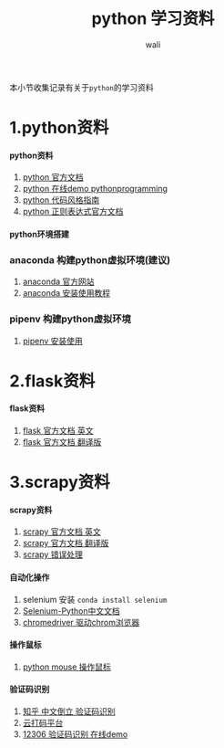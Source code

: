 ﻿---
layout: post
title: python 学习资料  #标题
tagline: python 学习资料
category: python      #分类
author: wali    #作者
tag: python     #标签
ghurl:        #github url
ghurl_zip:   #github zip下载
comments: true

post_nav: ["1.python资料","2.flask资料","3.scrapy资料"] 
group_tag: python 杂记 
---

本小节收集记录有关于`python`的学习资料

# 1.python资料

#### python资料

1. [python 官方文档  ](https://docs.python.org/zh-cn/3/ "https://docs.python.org/zh-cn/3/")
2. [python 在线demo pythonprogramming](https://pythonprogramming.net "https://pythonprogramming.net")
3. [python 代码风格指南](https://zh-google-styleguide.readthedocs.io/en/latest/google-python-styleguide/python_style_rules/ "https://zh-google-styleguide.readthedocs.io/en/latest/google-python-styleguide/python_style_rules/")
4. [python 正则表达式官方文档](https://docs.python.org/zh-cn/3/library/re.html "https://docs.python.org/zh-cn/3/library/re.html")



#### python环境搭建

### anaconda 构建python虚拟环境(建议)
1. [anaconda 官方网站](https://www.anaconda.com/ "https://www.anaconda.com/")
2. [anaconda 安装使用教程](https://waliblog.com/python/2019/05/13/anaconda.html "https://waliblog.com/python/2019/05/13/anaconda.html")

### pipenv 构建python虚拟环境
1. [pipenv 安装使用](https://waliblog.com/python/2019/07/08/flask-1.html "https://waliblog.com/python/2019/07/08/flask-1.html")




# 2.flask资料

#### flask资料

1. [flask 官方文档 英文](https://palletsprojects.com/p/flask/ "https://palletsprojects.com/p/flask/")
2. [flask 官方文档 翻译版](http://docs.jinkan.org/docs/flask/ "http://docs.jinkan.org/docs/flask/")


# 3.scrapy资料

#### scrapy资料

1. [scrapy 官方文档 英文](https://doc.scrapy.org/en/latest/ "https://doc.scrapy.org/en/latest/")
2. [scrapy 官方文档 翻译版](https://doc.yonyoucloud.com/doc/wiki/project/scrapy/items.html "https://doc.yonyoucloud.com/doc/wiki/project/scrapy/items.html")
3. [scrapy 错误处理](https://waliblog.com/python/2019/08/12/scrapy-error-1.html "https://waliblog.com/python/2019/08/12/scrapy-error-1.html")



#### 自动化操作

1. selenium 安装 `conda install selenium`
2. [Selenium-Python中文文档](https://selenium-python-zh.readthedocs.io/en/latest/locating-elements.html# "https://selenium-python-zh.readthedocs.io/en/latest/locating-elements.html#")
3. [chromedriver 驱动chrom浏览器](https://chromedriver.chromium.org/downloads "https://chromedriver.chromium.org/downloads")


#### 操作鼠标

1. [python mouse 操作鼠标](https://github.com/boppreh/mouse "https://github.com/boppreh/mouse")



#### 验证码识别

1. [知乎 中文倒立 验证码识别](https://github.com/muchrooms/zheye "https://github.com/muchrooms/zheye")
2. [云打码平台](http://www.yundama.com/ "http://www.yundama.com/")
3. [12306 验证码识别 在线demo](http://littlebigluo.qicp.net:47720 "http://littlebigluo.qicp.net:47720")












